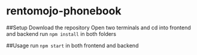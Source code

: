 # rentomojo-phonebook

##Setup
Download the repository
Open two terminals and cd into frontend and backend
run ```npm install``` in both folders

##Usage
run ```npm start``` in both frontend and backend